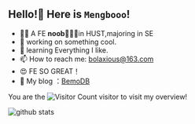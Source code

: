 ## Hello!🍟 Here is `Mengbooo`!
- 😶‍🌫️ A FE **noob**🍟🍟🍟in HUST,majoring in SE
- 🔭 working on something cool.
- 🌱 learning Everything I like.
- 📫 How to reach me: <a href='mailto:bolaxious@163.com'>bolaxious@163.com</a>
- 😍 FE SO GREAT！
- 🧣 My blog ：[BemoDB](https://mengbooo.github.io/BemoDB/)

You are the  ![Visitor Count](https://profile-counter.glitch.me/Mengbooo/count.svg) visitor to visit my overview! 

<picture decoding="async" loading="lazy">
  <source media="(prefers-color-scheme: light)" srcset="https://pixel-profile.vercel.app/api/github-stats?username=mengbooo&theme=rainbow">
  <source media="(prefers-color-scheme: dark)" srcset="https://pixel-profile.vercel.app/api/github-stats?username=mengbooo&screen_effect=true&theme=rainbow">
  <img alt="github stats" src="https://pixel-profile.vercel.app/api/github-stats?username=dendoink&theme=summer">
</picture>
